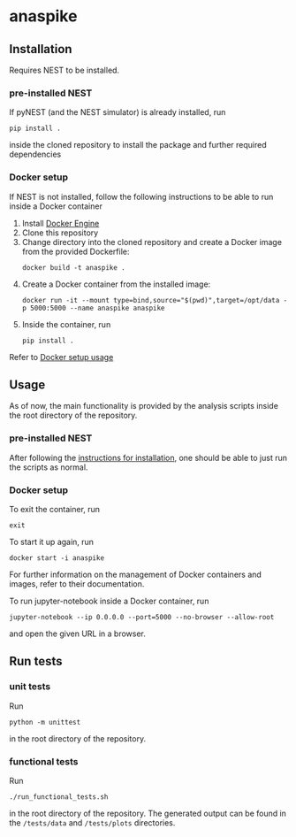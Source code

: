 # anaspike

## Installation
Requires NEST to be installed.

### pre-installed NEST
If pyNEST (and the NEST simulator) is already installed, run 
```
pip install .
```
inside the cloned repository to install the package and further required
dependencies
  
### Docker setup
If NEST is not installed, follow the following instructions to be able to run
inside a Docker container
1. Install [Docker Engine](https://docs.docker.com/engine/install/)
2. Clone this repository
3. Change directory into the cloned repository and create a Docker image from
   the provided Dockerfile:
   ```
   docker build -t anaspike .
   ```
4. Create a Docker container from the installed image:
   ```
   docker run -it --mount type=bind,source="$(pwd)",target=/opt/data -p 5000:5000 --name anaspike anaspike
   ```
5. Inside the container, run
   ```
   pip install .
   ```

Refer to [Docker setup usage](#docker-setup-1)
   
## Usage
As of now, the main functionality is provided by the analysis scripts inside
the root directory of the repository.
  
### pre-installed NEST
After following the [instructions for installation](#pre-installed-nest), one should be able to just
run the scripts as normal.

### Docker setup
To exit the container, run
```
exit
```
To start it up again, run
```
docker start -i anaspike
```
For further information on the management of Docker containers and images,
refer to their documentation.

To run jupyter-notebook inside a Docker container, run
```
jupyter-notebook --ip 0.0.0.0 --port=5000 --no-browser --allow-root
```
and open the given URL in a browser.
  

## Run tests

### unit tests
Run
```
python -m unittest
```
in the root directory of the repository.

### functional tests
Run
```
./run_functional_tests.sh
```
in the root directory of the repository. The generated output can be found in
the `/tests/data` and `/tests/plots` directories.

